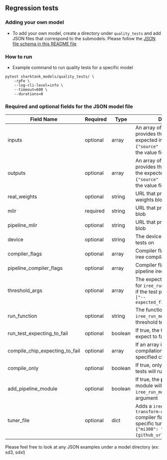## Regression tests

### Adding your own model

- To add your own model, create a directory under `quality_tests` and add JSON files that correspond to the submodels. Please follow the [JSON file schema in this README file](#required-and-optional-fields-for-the-json-model-file)

### How to run

- Example command to run quality tests for a specific model

```
pytest sharktank_models/quality_tests/ \
    -rpFe \
    --log-cli-level=info \
    --timeout=600 \
    --durations=0
```

### Required and optional fields for the JSON model file

| Field Name                     | Required | Type    | Description                                                                                                                                      |
| ------------------------------ | -------- | ------- | ------------------------------------------------------------------------------------------------------------------------------------------------ |
| inputs                         | optional | array   | An array of objects that provides the input blob and the expected input value (ex: `{"source" :"", "value": ""}`, the value field is optional)   |
| outputs                        | optional | array   | An array of objects that provides the output blob and the expected output value (ex: `{"source" :"", "value": ""}`, the value field is optional) |
| real_weights                   | optional | string  | URL that provides the real weights blob                                                                                                          |
| mlir                           | required | string  | URL that provides the MLIR blob                                                                                                                  |
| pipeline_mlir                  | optional | string  | URL that provides the MLIR blob                                                                                                                  |
| device                         | optional | string  | The device to run the threshold tests on                                                                                                         |
| compiler_flags                 | optional | array   | Compiler flag options for the iree compilation                                                                                                   |
| pipeline_compiler_flags        | optional | array   | Compiler flag options for the pipeline iree compilation                                                                                          |
| threshold_args                 | optional | array   | The expected threshold value for `iree_run_module` to indicate if the test passed or not , ex: `["--expected_f16_threshold=1.0f"]`               |
| run_function                   | optional | string  | The function that the `iree_run_module` in the threshold tests                                                                                   |
| run_test_expecting_to_fail     | optional | boolean | If true, the threshold test will expect to fail                                                                                                  |
| compile_chip_expecting_to_fail | optional | array   | If an array is passed in, the compilation tests will fail on the specified chip, ex: `["gfx90a"]`                                                |
| compile_only                   | optional | boolean | If true, only the compilation tests will run                                                                                                     |
| add_pipeline_module            | optional | boolean | If true, the <b>pipeline mlir</b> module will be added to the `iree_run_module` as an argument                                                   |
| tuner_file                     | optional | dict    | Adds a `iree-codegen-transform-dialect-library` compiler flag for a SKU-specific tuner file (ex: `{"mi308": "{github_url_path_to_mlir}"}`)       |

Please feel free to look at any JSON examples under a model directory (ex: sd3, sdxl)
